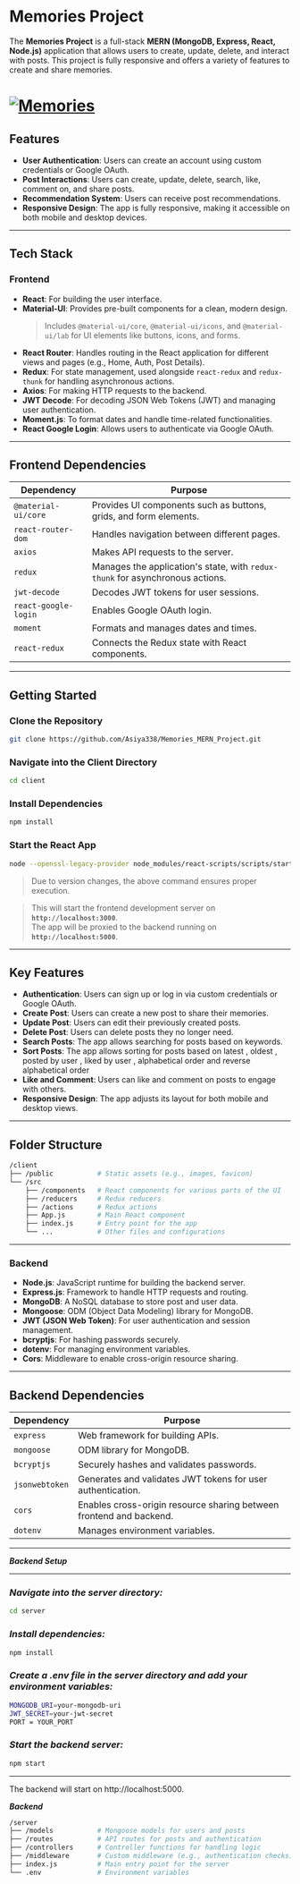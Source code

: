 # **Memories Project**

The **Memories Project** is a full-stack **MERN (MongoDB, Express, React, Node.js)** application that allows users to create, update, delete, and interact with posts. This project is fully responsive and offers a variety of features to create and share memories.

# [![Memories](https://i.postimg.cc/XvtN98WX/Screenshot-3.png)](https://postimg.cc/8FBVSLjV)

## **Features**

- **User Authentication**: Users can create an account using custom credentials or Google OAuth.
- **Post Interactions**: Users can create, update, delete, search, like, comment on, and share posts.
- **Recommendation System**: Users can receive post recommendations.
- **Responsive Design**: The app is fully responsive, making it accessible on both mobile and desktop devices.

---

## **Tech Stack**

### **Frontend**

- **React**: For building the user interface.
- **Material-UI**: Provides pre-built components for a clean, modern design.
  > Includes `@material-ui/core`, `@material-ui/icons`, and `@material-ui/lab` for UI elements like buttons, icons, and forms.
- **React Router**: Handles routing in the React application for different views and pages (e.g., Home, Auth, Post Details).
- **Redux**: For state management, used alongside `react-redux` and `redux-thunk` for handling asynchronous actions.
- **Axios**: For making HTTP requests to the backend.
- **JWT Decode**: For decoding JSON Web Tokens (JWT) and managing user authentication.
- **Moment.js**: To format dates and handle time-related functionalities.
- **React Google Login**: Allows users to authenticate via Google OAuth.

---

## **Frontend Dependencies**

| **Dependency**       | **Purpose**                                                                   |
| -------------------- | ----------------------------------------------------------------------------- |
| `@material-ui/core`  | Provides UI components such as buttons, grids, and form elements.             |
| `react-router-dom`   | Handles navigation between different pages.                                   |
| `axios`              | Makes API requests to the server.                                             |
| `redux`              | Manages the application's state, with `redux-thunk` for asynchronous actions. |
| `jwt-decode`         | Decodes JWT tokens for user sessions.                                         |
| `react-google-login` | Enables Google OAuth login.                                                   |
| `moment`             | Formats and manages dates and times.                                          |
| `react-redux`        | Connects the Redux state with React components.                               |

---

## **Getting Started**

### **Clone the Repository**

```bash
git clone https://github.com/Asiya338/Memories_MERN_Project.git
```

### **Navigate into the Client Directory**

```bash
cd client
```

### **Install Dependencies**

```bash
npm install
```

### **Start the React App**

```bash
node --openssl-legacy-provider node_modules/react-scripts/scripts/start.js
```

> Due to version changes, the above command ensures proper execution.

> This will start the frontend development server on **`http://localhost:3000`**.  
> The app will be proxied to the backend running on **`http://localhost:5000`**.

---

## **Key Features**

- **Authentication**: Users can sign up or log in via custom credentials or Google OAuth.
- **Create Post**: Users can create a new post to share their memories.
- **Update Post**: Users can edit their previously created posts.
- **Delete Post**: Users can delete posts they no longer need.
- **Search Posts**: The app allows searching for posts based on keywords.
- **Sort Posts**: The app allows sorting for posts based on latest , oldest , posted by user , liked by user , alphabetical order and reverse alphabetical order
- **Like and Comment**: Users can like and comment on posts to engage with others.
- **Responsive Design**: The app adjusts its layout for both mobile and desktop views.

---

## **Folder Structure**

```bash
/client
├── /public           # Static assets (e.g., images, favicon)
└── /src
    ├── /components   # React components for various parts of the UI
    ├── /reducers     # Redux reducers
    ├── /actions      # Redux actions
    ├── App.js        # Main React component
    ├── index.js      # Entry point for the app
    └── ...           # Other files and configurations
```

---

### **Backend**

- **Node.js**: JavaScript runtime for building the backend server.
- **Express.js**: Framework to handle HTTP requests and routing.
- **MongoDB**: A NoSQL database to store post and user data.
- **Mongoose**: ODM (Object Data Modeling) library for MongoDB.
- **JWT (JSON Web Token)**: For user authentication and session management.
- **bcryptjs**: For hashing passwords securely.
- **dotenv**: For managing environment variables.
- **Cors**: Middleware to enable cross-origin resource sharing.

---

## **Backend Dependencies**

| **Dependency** | **Purpose**                                                         |
| -------------- | ------------------------------------------------------------------- |
| `express`      | Web framework for building APIs.                                    |
| `mongoose`     | ODM library for MongoDB.                                            |
| `bcryptjs`     | Securely hashes and validates passwords.                            |
| `jsonwebtoken` | Generates and validates JWT tokens for user authentication.         |
| `cors`         | Enables cross-origin resource sharing between frontend and backend. |
| `dotenv`       | Manages environment variables.                                      |

---

**_Backend Setup_**

---

### **_Navigate into the server directory:_**

```bash
cd server
```

### **_Install dependencies:_**

```bash
npm install
```

### **_Create a .env file in the server directory and add your environment variables:_**

```bash
MONGODB_URI=your-mongodb-uri
JWT_SECRET=your-jwt-secret
PORT = YOUR_PORT
```

### **_Start the backend server:_**

```bash
npm start
```

---

The backend will start on http://localhost:5000.

**_Backend_**

```bash
/server
├── /models           # Mongoose models for users and posts
├── /routes           # API routes for posts and authentication
├── /controllers      # Controller functions for handling logic
├── /middleware       # Custom middleware (e.g., authentication checks)
├── index.js          # Main entry point for the server
└── .env              # Environment variables

```
